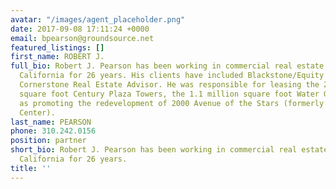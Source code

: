 ```yaml
---
avatar: "/images/agent_placeholder.png"
date: 2017-09-08 17:11:24 +0000
email: bpearson@groundsource.net
featured_listings: []
first_name: ROBERT J.
full_bio: Robert J. Pearson has been working in commercial real estate in Southern
  California for 26 years. His clients have included Blackstone/Equity Office and
  Cornerstone Real Estate Advisor. He was responsible for leasing the 2.2 million
  square foot Century Plaza Towers, the 1.1 million square foot Water Garden, as well
  as promoting the redevelopment of 2000 Avenue of the Stars (formerly the ABC Entertainment
  Center).
last_name: PEARSON
phone: 310.242.0156
position: partner
short_bio: Robert J. Pearson has been working in commercial real estate in Southern
  California for 26 years.
title: ''
---
```

